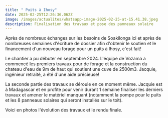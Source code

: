 ```yaml
---
title: " Puits à Ihosy"
date: 2025-02-25T12:26:36.062Z
image: /images/actualites/whatsapp-image-2025-02-25-at-15.41.38.jpeg
description: Finalisation des travaux et pose des panneaux solaire
---
```

A﻿près de nombreux échanges sur les besoins de Soakilonga ici et après de nombreuses semaines d'écriture de dossier afin d'obtenir le soutien et le financement d'un nouveau forage pour un puits à Ihosy, c'est fait!

L﻿e chantier a pu débuter en septembre 2024. L'équipe de Vozama a c﻿ommencé les premiers travaux pour de forage et la construction du chateau d'eau de 9m de haut qui soutient une cuve de 2500m3. Jacquie, ingénieur retraité, a été d'une aide précieuse!

L﻿a seconde partie des travaux se déroule en ce moment même. Jacquie est à Madagascar et en profite pour venir durant 1 semaine finaliser les derniers travaux et amener le matériel manquant (notamment la pompe pour le puits et les 8 panneaux solaires qui seront installés sur le toit).

V﻿oici en photos l'évolution des travaux et le rendu finale.